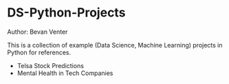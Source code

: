 # DS-Python-Projects

Author: Bevan Venter

This is a collection of example (Data Science, Machine Learning) projects in Python for references.

- Telsa Stock Predictions
- Mental Health in Tech Companies
